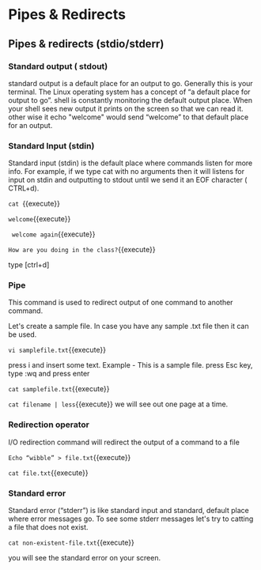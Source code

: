 # Pipes & Redirects

## Pipes & redirects (stdio/stderr)

### Standard output ( stdout)
standard output is a default place for an output to go. Generally this is your terminal. The Linux operating system has a concept of “a default place for output to go”. shell is constantly monitoring the default output place. When your shell sees new output it prints on the screen so that we can read it. other wise it  echo "welcome"  would send “welcome” to that default place for an output. 

### Standard Input (stdin)

Standard input (stdin) is the default place where commands listen for more info. For example, if we type cat with no arguments then it will listens for input on stdin and outputting to stdout until we send    it an EOF character ( CTRL+d).


`cat `{{execute}}

`welcome`{{execute}}

` welcome again`{{execute}}

`How are you doing in the class?`{{execute}}

type [ctrl+d]


### Pipe 

This command is used to redirect output of one command to another command. 

Let's create a sample file. In case you have any sample .txt file then it can be used.

`vi samplefile.txt`{{execute}}

press i and insert some text. Example - This is a sample file. press Esc key, type :wq and press enter

`cat samplefile.txt`{{execute}}

`cat filename | less`{{execute}} we will see out one page at a time.


### Redirection operator

I/O redirection command will redirect the output of a command to a file 

`Echo “wibble” > file.txt`{{execute}}

`cat file.txt`{{execute}}


### Standard error

Standard error (“stderr”) is like standard input and standard, default place where error messages go. To see some stderr messages let's try to catting a file that does not exist. 

`cat non-existent-file.txt`{{execute}}

you will see the standard error on your screen.